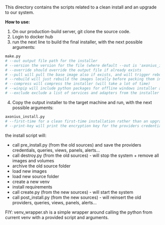 This directory contains the scripts related to a clean install and an upgrade to our system.

**How to use:**

1. On our production-build server, git clone the source code.
2. Login to docker hub
3. run the next line to build the final installer, with the next possible arguments:
```bash
make.py
# --out output file path for the installer
# --version the version for the file (where default --out is 'axonius_install{version}.py')
# --override should override the output file if already exists
# --pull will pull the base image also if exists, and will trigger rebuild as well
# --rebuild will just rebuild the images locally before packing them into the installer
# --compress will compress the installer (will take a lot of time)
# --winpip will include python packages for offline windows installer as well as the default linux ones
# --exclude exclude a list of services and adapters from the installer (both images + source code)
```
4. Copy the output installer to the target machine and run, with the next possible arguments:
```bash
axonius_install.py
# --first-time for a clean first-time installation rather than an upgrade
# --print-key will print the encryption key for the providers credentials file
```

the install script will:
* call pre_install.py (from the old sources) and save the providers credentials, queries, views, panels, alerts...
* call destroy.py (from the old sources) - will stop the system + remove all images and volumes
* archive the old source folder
* load new images
* load new source folder
* create a new venv
* install requirements
* call create.py (from the new sources) - will start the system
* call post_install.py (from the new sources) - will reinsert the old providers, queries, views, panels, alerts...

FIY: venv_wrapper.sh is a simple wrapper around calling the python from current venv with a provided script and arguments.
